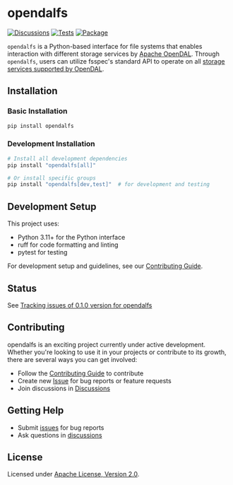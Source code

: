 # opendalfs

[![Discussions](https://img.shields.io/github/discussions/fsspec/opendalfs)](https://github.com/fsspec/opendalfs/discussions)
[![Tests](https://github.com/fsspec/opendalfs/actions/workflows/tests.yml/badge.svg)](https://github.com/fsspec/opendalfs/actions/workflows/tests.yml)
[![Package](https://github.com/fsspec/opendalfs/actions/workflows/package.yml/badge.svg)](https://github.com/fsspec/opendalfs/actions/workflows/package.yml)


`opendalfs` is a Python-based interface for file systems that enables interaction with different storage services by [Apache OpenDAL](https://github.com/apache/opendal). Through `opendalfs`, users can utilize fsspec's standard API to operate on all [storage services supported by OpenDAL](https://docs.rs/opendal/latest/opendal/services/index.html).

## Installation

### Basic Installation

```bash
pip install opendalfs
```

### Development Installation

```bash
# Install all development dependencies
pip install "opendalfs[all]"

# Or install specific groups
pip install "opendalfs[dev,test]"  # for development and testing
```

## Development Setup

This project uses:
- Python 3.11+ for the Python interface
- ruff for code formatting and linting
- pytest for testing

For development setup and guidelines, see our [Contributing Guide](CONTRIBUTING.md).

## Status

See [Tracking issues of 0.1.0 version for opendalfs](https://github.com/fsspec/opendalfs/issues/6)

## Contributing

opendalfs is an exciting project currently under active development. Whether you're looking to use it in your projects or contribute to its growth, there are several ways you can get involved:

- Follow the [Contributing Guide](CONTRIBUTING.md) to contribute
- Create new [Issue](https://github.com/fsspec/opendalfs/issues/new) for bug reports or feature requests
- Join discussions in [Discussions](https://github.com/fsspec/opendalfs/discussions)

## Getting Help

- Submit [issues](https://github.com/fsspec/opendalfs/issues/new/choose) for bug reports
- Ask questions in [discussions](https://github.com/fsspec/opendalfs/discussions/new?category=q-a)

## License

Licensed under [Apache License, Version 2.0](./LICENSE).
